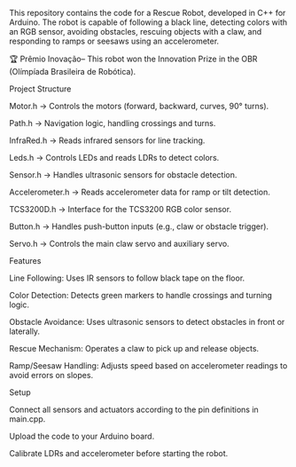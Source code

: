 This repository contains the code for a Rescue Robot, developed in C++ for Arduino. The robot is capable of following a black line, detecting colors with an RGB sensor, avoiding obstacles, rescuing objects with a claw, and responding to ramps or seesaws using an accelerometer.

🏆 Prêmio Inovação– This robot won the Innovation Prize in the OBR (Olímpíada Brasileira de Robótica).

Project Structure

Motor.h → Controls the motors (forward, backward, curves, 90° turns).

Path.h → Navigation logic, handling crossings and turns.

InfraRed.h → Reads infrared sensors for line tracking.

Leds.h → Controls LEDs and reads LDRs to detect colors.

Sensor.h → Handles ultrasonic sensors for obstacle detection.

Accelerometer.h → Reads accelerometer data for ramp or tilt detection.

TCS3200D.h → Interface for the TCS3200 RGB color sensor.

Button.h → Handles push-button inputs (e.g., claw or obstacle trigger).

Servo.h → Controls the main claw servo and auxiliary servo.

Features

Line Following: Uses IR sensors to follow black tape on the floor.

Color Detection: Detects green markers to handle crossings and turning logic.

Obstacle Avoidance: Uses ultrasonic sensors to detect obstacles in front or laterally.

Rescue Mechanism: Operates a claw to pick up and release objects.

Ramp/Seesaw Handling: Adjusts speed based on accelerometer readings to avoid errors on slopes.

Setup

Connect all sensors and actuators according to the pin definitions in main.cpp.

Upload the code to your Arduino board.

Calibrate LDRs and accelerometer before starting the robot.
